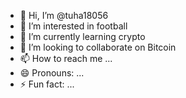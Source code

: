 - 👋 Hi, I’m @tuha18056
- 👀 I’m interested in football
- 🌱 I’m currently learning crypto
- 💞️ I’m looking to collaborate on Bitcoin
- 📫 How to reach me ...
- 😄 Pronouns: ...
- ⚡ Fun fact: ...

<!---
tuha18056/tuha18056 is a ✨ special ✨ repository because its `README.md` (this file) appears on your GitHub profile.
You can click the Preview link to take a look at your changes.
--->
